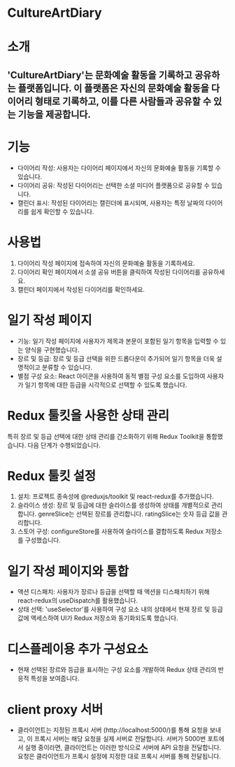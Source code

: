 # CultureArtDiary

# 소개
## 'CultureArtDiary'는 문화예술 활동을 기록하고 공유하는 플랫폼입니다. 이 플랫폼은 자신의 문화예술 활동을 다이어리 형태로 기록하고, 이를 다른 사람들과 공유할 수 있는 기능을 제공합니다.

# 기능
+ 다이어리 작성: 사용자는 다이어리 페이지에서 자신의 문화예술 활동을 기록할 수 있습니다.
+ 다이어리 공유: 작성된 다이어리는 선택한 소셜 미디어 플랫폼으로 공유할 수 있습니다.
+ 캘린더 표시: 작성된 다이어리는 캘린더에 표시되며, 사용자는 특정 날짜의 다이어리를 쉽게 확인할 수 있습니다.

# 사용법
1. 다이어리 작성 페이지에 접속하여 자신의 문화예술 활동을 기록하세요.
2. 다이어리 확인 페이지에서 소셜 공유 버튼을 클릭하여 작성된 다이어리를 공유하세요.
3. 캘린더 페이지에서 작성된 다이어리를 확인하세요.

# 일기 작성 페이지
+ 기능: 일기 작성 페이지에 사용자가 제목과 본문이 포함된 일기 항목을 입력할 수 있는 양식을 구현했습니다.
+ 장르 및 등급: 장르 및 등급 선택을 위한 드롭다운이 추가되어 일기 항목을 더욱 설명적이고 분류할 수 있습니다.
+ 별점 구성 요소: React 아이콘을 사용하여 동적 별점 구성 요소를 도입하여 사용자가 일기 항목에 대한 등급을 시각적으로 선택할 수 있도록 했습니다.
# Redux 툴킷을 사용한 상태 관리
특히 장르 및 등급 선택에 대한 상태 관리를 간소화하기 위해 Redux Toolkit을 통합했습니다. 다음 단계가 수행되었습니다.

# Redux 툴킷 설정
1. 설치: 프로젝트 종속성에 @reduxjs/toolkit 및 react-redux를 추가했습니다.
2. 슬라이스 생성: 장르 및 등급에 대한 슬라이스를 생성하여 상태를 개별적으로 관리합니다.
genreSlice는 선택된 장르를 관리합니다.
 ratingSlice는 숫자 등급 값을 관리합니다.
3. 스토어 구성: configureStore를 사용하여 슬라이스를 결합하도록 Redux 저장소를 구성했습니다.

# 일기 작성 페이지와 통합
+ 액션 디스패치: 사용자가 장르나 등급을 선택할 때 액션을 디스패치하기 위해 react-redux의 useDispatch를 활용했습니다.
+ 상태 선택: 'useSelector'를 사용하여 구성 요소 내의 상태에서 현재 장르 및 등급 값에 액세스하여 UI가 Redux 저장소와 동기화되도록 했습니다.

# 디스플레이용 추가 구성요소
+ 현재 선택된 장르와 등급을 표시하는 구성 요소를 개발하여 Redux 상태 관리의 반응적 특성을 보여줍니다.

# client proxy 서버
+ 클라이언트는 지정된 프록시 서버 (http://localhost:5000/)를 통해 요청을 보내고, 이 프록시 서버는 해당 요청을 실제 서버로 전달합니다. 서버가 5000번 포트에서 실행 중이라면, 클라이언트는 이러한 방식으로 서버에 API 요청을 전달합니다. 요청은 클라이언트가 프록시 설정에 지정한 대로 프록시 서버를 통해 전달됩니다.

